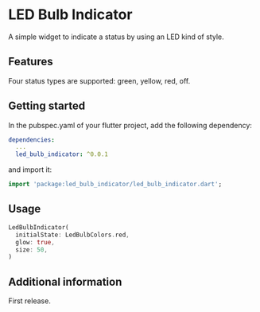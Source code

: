 # LED Bulb Indicator

A simple widget to indicate a status by using an LED kind of style.

## Features

Four status types are supported: green, yellow, red, off.

## Getting started

In the pubspec.yaml of your flutter project, add the following dependency:

```yaml
dependencies:
  ...
  led_bulb_indicator: ^0.0.1
```

and import it:

```dart
import 'package:led_bulb_indicator/led_bulb_indicator.dart';
```

## Usage

```dart
LedBulbIndicator(
  initialState: LedBulbColors.red,
  glow: true,
  size: 50,
)
```

## Additional information

First release.
